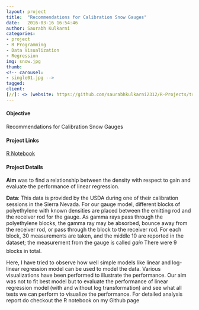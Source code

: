 ```yaml
---
layout: project
title:  "Recommendations for Calibration Snow Gauges"
date:   2016-03-16 16:54:46
author: Saurabh Kulkarni
categories:
- project
- R Programming 
- Data Visualization 
- Regression
img: snow.jpg
thumb: 
<!-- carousel: 
- single01.jpg -->
tagged: 
client: 
[//]: <> (website: https://github.com/saurabhkulkarni2312/R-Projects/tree/master/Calibrating-Snow-Gauges-Regression)
---
```

#### Objective
Recommendations for Calibration Snow Gauges
#### Project Links
[R Notebook](../assets/writeups/Recommendations-for-calibrating-gauges.html)

#### Project Details
**Aim** was to find a relationship between the density with respect to gain and evaluate the performance of linear regression.

**Data**: This data is provided by the USDA during one of their calibration sessions in the Sierra Nevada. For our gauge model, different blocks of polyethylene with known densities are placed between the emitting rod and the receiver rod for the gauge. As gamma rays pass through the polyethylene blocks, the gamma ray may be absorbed, bounce away from the receiver rod, or pass through the block to the receiver rod. For each block, 30 measurements are taken, and the middle 10 are reported in the dataset; the measurement from the gauge is called *gain* There were 9 blocks in total.

Here, I have tried to observe how well simple models like linear and log-linear regression model can be used to model the data. Various visualizations have been performed to illustrate the performance.
 Our aim was not to fit best model but to evaluate the performance of linear regression model (with and without log transformation) and see what all tests we can perform to visualize the performance. For detailed analysis report do checkout the R notebook on my Github page